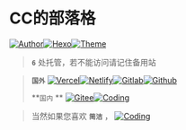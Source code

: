 # CC的部落格

<a href="https://ccknbc.github.io"><img alt="Author" src="https://img.shields.io/badge/Author-CCKNBC-blur"/></a><a href="https://hexo.io"><img alt="Hexo" src="https://img.shields.io/badge/HEXO-5.1.0-0e83c"/></a><a href="https://github.com/jerryc127/hexo-theme-butterfly"><img alt="Theme" src="https://img.shields.io/badge/Theme-Butterfly 3.1.0 RC1-0e83c"/></a>

> **`6`** 处托管，若不能访问请记住备用站

> **`国外`**  <a href="https://ccknbc.now.sh/"><img alt="Vercel" src="https://img.shields.io/badge/Host-Vercle-0e83c"/></a><a href="https://ccknbc.netlify.app/"><img alt="Netlify" src="https://img.shields.io/badge/Host-Netlify-0e83c"/></a><a href="https://ccknbc.gitlab.io/"><img alt="Gitlab" src="https://img.shields.io/badge/Host-Gitee-0e83c"/></a><a href="https://ccknbc.github.io/"><img alt="Github" src="https://img.shields.io/badge/Host-Gitee-0e83c"/></a> 
>
> **`国内` ** <a href="https://ccknbc.gitee.io/"><img alt="Gitee" src="https://img.shields.io/badge/Host-Gitee(推荐)-0e83c"/></a><a href="https://y0znz6.coding-pages.com/"><img alt="Coding" src="https://img.shields.io/badge/Host-Coding-0e83c"/></a>

> 当然如果您喜欢 **`简洁`** ， <a href="https://8dx09s.coding-pages.com"><img alt="Coding" src="https://img.shields.io/badge/点击前往-简约站-0e83c"/></a>







